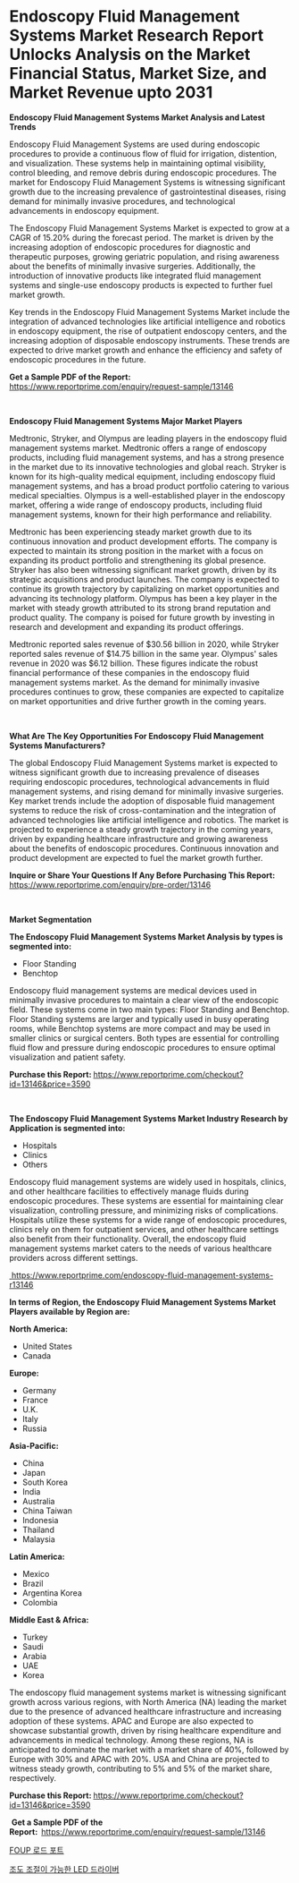 <p><h1>Endoscopy Fluid Management Systems Market Research Report Unlocks Analysis on the Market Financial Status, Market Size, and Market Revenue upto 2031</h1></p><p><strong>Endoscopy Fluid Management Systems Market Analysis and Latest Trends</strong></p>
<p><p>Endoscopy Fluid Management Systems are used during endoscopic procedures to provide a continuous flow of fluid for irrigation, distention, and visualization. These systems help in maintaining optimal visibility, control bleeding, and remove debris during endoscopic procedures. The market for Endoscopy Fluid Management Systems is witnessing significant growth due to the increasing prevalence of gastrointestinal diseases, rising demand for minimally invasive procedures, and technological advancements in endoscopy equipment.</p><p>The Endoscopy Fluid Management Systems Market is expected to grow at a CAGR of 15.20% during the forecast period. The market is driven by the increasing adoption of endoscopic procedures for diagnostic and therapeutic purposes, growing geriatric population, and rising awareness about the benefits of minimally invasive surgeries. Additionally, the introduction of innovative products like integrated fluid management systems and single-use endoscopy products is expected to further fuel market growth.</p><p>Key trends in the Endoscopy Fluid Management Systems Market include the integration of advanced technologies like artificial intelligence and robotics in endoscopy equipment, the rise of outpatient endoscopy centers, and the increasing adoption of disposable endoscopy instruments. These trends are expected to drive market growth and enhance the efficiency and safety of endoscopic procedures in the future.</p></p>
<p><strong>Get a Sample PDF of the Report:&nbsp;</strong> <a href="https://www.reportprime.com/enquiry/request-sample/13146">https://www.reportprime.com/enquiry/request-sample/13146</a></p>
<p>&nbsp;</p>
<p><strong>Endoscopy Fluid Management Systems Major Market Players</strong></p>
<p><p>Medtronic, Stryker, and Olympus are leading players in the endoscopy fluid management systems market. Medtronic offers a range of endoscopy products, including fluid management systems, and has a strong presence in the market due to its innovative technologies and global reach. Stryker is known for its high-quality medical equipment, including endoscopy fluid management systems, and has a broad product portfolio catering to various medical specialties. Olympus is a well-established player in the endoscopy market, offering a wide range of endoscopy products, including fluid management systems, known for their high performance and reliability.</p><p>Medtronic has been experiencing steady market growth due to its continuous innovation and product development efforts. The company is expected to maintain its strong position in the market with a focus on expanding its product portfolio and strengthening its global presence. Stryker has also been witnessing significant market growth, driven by its strategic acquisitions and product launches. The company is expected to continue its growth trajectory by capitalizing on market opportunities and advancing its technology platform. Olympus has been a key player in the market with steady growth attributed to its strong brand reputation and product quality. The company is poised for future growth by investing in research and development and expanding its product offerings.</p><p>Medtronic reported sales revenue of $30.56 billion in 2020, while Stryker reported sales revenue of $14.75 billion in the same year. Olympus' sales revenue in 2020 was $6.12 billion. These figures indicate the robust financial performance of these companies in the endoscopy fluid management systems market. As the demand for minimally invasive procedures continues to grow, these companies are expected to capitalize on market opportunities and drive further growth in the coming years.</p></p>
<p>&nbsp;</p>
<p><strong>What Are The Key Opportunities For Endoscopy Fluid Management Systems Manufacturers?</strong></p>
<p><p>The global Endoscopy Fluid Management Systems market is expected to witness significant growth due to increasing prevalence of diseases requiring endoscopic procedures, technological advancements in fluid management systems, and rising demand for minimally invasive surgeries. Key market trends include the adoption of disposable fluid management systems to reduce the risk of cross-contamination and the integration of advanced technologies like artificial intelligence and robotics. The market is projected to experience a steady growth trajectory in the coming years, driven by expanding healthcare infrastructure and growing awareness about the benefits of endoscopic procedures. Continuous innovation and product development are expected to fuel the market growth further.</p></p>
<p><strong>Inquire or Share Your Questions If Any Before Purchasing This Report:</strong> <a href="https://www.reportprime.com/enquiry/pre-order/13146">https://www.reportprime.com/enquiry/pre-order/13146</a></p>
<p>&nbsp;</p>
<p><strong>Market Segmentation</strong></p>
<p><strong>The Endoscopy Fluid Management Systems Market Analysis by types is segmented into:</strong></p>
<p><ul><li>Floor Standing</li><li>Benchtop</li></ul></p>
<p><p>Endoscopy fluid management systems are medical devices used in minimally invasive procedures to maintain a clear view of the endoscopic field. These systems come in two main types: Floor Standing and Benchtop. Floor Standing systems are larger and typically used in busy operating rooms, while Benchtop systems are more compact and may be used in smaller clinics or surgical centers. Both types are essential for controlling fluid flow and pressure during endoscopic procedures to ensure optimal visualization and patient safety.</p></p>
<p><strong>Purchase this Report:&nbsp;</strong><a href="https://www.reportprime.com/checkout?id=13146&price=3590">https://www.reportprime.com/checkout?id=13146&price=3590</a></p>
<p>&nbsp;</p>
<p><strong>The Endoscopy Fluid Management Systems Market Industry Research by Application is segmented into:</strong></p>
<p><ul><li>Hospitals</li><li>Clinics</li><li>Others</li></ul></p>
<p><p>Endoscopy fluid management systems are widely used in hospitals, clinics, and other healthcare facilities to effectively manage fluids during endoscopic procedures. These systems are essential for maintaining clear visualization, controlling pressure, and minimizing risks of complications. Hospitals utilize these systems for a wide range of endoscopic procedures, clinics rely on them for outpatient services, and other healthcare settings also benefit from their functionality. Overall, the endoscopy fluid management systems market caters to the needs of various healthcare providers across different settings.</p></p>
<p><a href="https://www.reportprime.com/endoscopy-fluid-management-systems-r13146">&nbsp;https://www.reportprime.com/endoscopy-fluid-management-systems-r13146</a></p>
<p><strong>In terms of Region, the Endoscopy Fluid Management Systems Market Players available by Region are:</strong></p>
<p>
    <p> <strong> North America: </strong>
        <ul>
            <li>United States</li>
            <li>Canada</li>
        </ul>
        </p> 
    <p> <strong> Europe: </strong>
        <ul>
            <li>Germany</li>
            <li>France</li>
            <li>U.K.</li>
            <li>Italy</li>
            <li>Russia</li>
        </ul>
        </p> 
    <p> <strong> Asia-Pacific: </strong>
        <ul>
            <li>China</li>
            <li>Japan</li>
            <li>South Korea</li>
            <li>India</li>
            <li>Australia</li>
            <li>China Taiwan</li>
            <li>Indonesia</li>
            <li>Thailand</li>
            <li>Malaysia</li>
        </ul>
        </p> 
    <p> <strong> Latin America: </strong>
        <ul>
            <li>Mexico</li>
            <li>Brazil</li>
            <li>Argentina Korea</li>
            <li>Colombia</li>
        </ul>
        </p> 
    <p> <strong> Middle East & Africa: </strong>
        <ul>
            <li>Turkey</li>
            <li>Saudi</li>
            <li>Arabia</li>
            <li>UAE</li>
            <li>Korea</li>
        </ul>
    </p>
    </p>
<p><p>The endoscopy fluid management systems market is witnessing significant growth across various regions, with North America (NA) leading the market due to the presence of advanced healthcare infrastructure and increasing adoption of these systems. APAC and Europe are also expected to showcase substantial growth, driven by rising healthcare expenditure and advancements in medical technology. Among these regions, NA is anticipated to dominate the market with a market share of 40%, followed by Europe with 30% and APAC with 20%. USA and China are projected to witness steady growth, contributing to 5% and 5% of the market share, respectively.</p></p>
<p><strong>Purchase this Report: </strong><a href="https://www.reportprime.com/checkout?id=13146&price=3590">https://www.reportprime.com/checkout?id=13146&price=3590</a></p>
<p>&nbsp;<strong>Get a Sample PDF of the Report:&nbsp;&nbsp;</strong><a href="https://www.reportprime.com/enquiry/request-sample/13146">https://www.reportprime.com/enquiry/request-sample/13146</a></p>
<p><strong></strong></p>
<p><p><a href="https://github.com/WilburKihn5676/Market-Research-Report-List-1/blob/main/736477527981.md">FOUP 로드 포트</a></p><p><a href="https://github.com/wallacBahrtyinger567686/Market-Research-Report-List-1/blob/main/780169628108.md">조도 조절이 가능한 LED 드라이버</a></p></p>